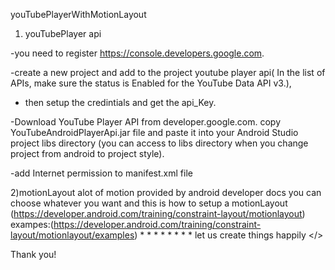 youTubePlayerWithMotionLayout 

1) youTubePlayer api
 
 -you need to register https://console.developers.google.com.
 
 -create a new project and add to the project
 youtube player api( In the list of APIs, make sure the status is Enabled for the YouTube Data API v3.),
 
- then setup the credintials and get the api_Key.
 
 -Download YouTube Player API from developer.google.com.
 copy YouTubeAndroidPlayerApi.jar file and paste it into your Android Studio project 
 libs directory (you can access to libs directory when you change project from android to project style).
 
 -add Internet permission to manifest.xml file
 <uses-permission android:name="android.permission.INTERNET" />
 
 
 2)motionLayout
  alot of motion provided by android developer docs you can choose whatever you want
  and this is how to setup a motionLayout (https://developer.android.com/training/constraint-layout/motionlayout)
  exampes:(https://developer.android.com/training/constraint-layout/motionlayout/examples)
  *
*
*
*
*
*
* 
 *
 let us create things happily </>
  
  Thank you!

